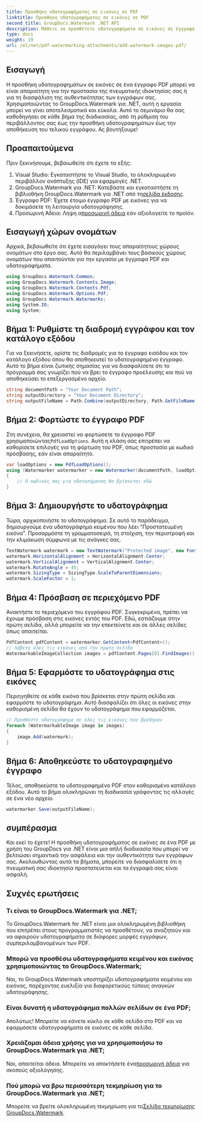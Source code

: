 ```yaml
---
title: Προσθήκη υδατογραφήματος σε εικόνες σε PDF
linktitle: Προσθήκη υδατογραφήματος σε εικόνες σε PDF
second_title: GroupDocs.Watermark .NET API
description: Μάθετε να προσθέτετε υδατογραφήματα σε εικόνες σε έγγραφα PDF χρησιμοποιώντας το GroupDocs.Watermark για .NET με τον αναλυτικό, βήμα προς βήμα εκμάθησή μας. Ασφαλίστε εύκολα τα PDF σας.
type: docs
weight: 19
url: /el/net/pdf-watermarking-attachments/add-watermark-images-pdf/
---
```

## Εισαγωγή
Η προσθήκη υδατογραφημάτων σε εικόνες σε ένα έγγραφο PDF μπορεί να είναι απαραίτητη για την προστασία της πνευματικής ιδιοκτησίας σας ή για τη διασφάλιση της αυθεντικότητας των εγγράφων σας. Χρησιμοποιώντας το GroupDocs.Watermark για .NET, αυτή η εργασία μπορεί να γίνει αποτελεσματικά και εύκολα. Αυτό το σεμινάριο θα σας καθοδηγήσει σε κάθε βήμα της διαδικασίας, από τη ρύθμιση του περιβάλλοντος σας έως την προσθήκη υδατογραφημάτων έως την αποθήκευση του τελικού εγγράφου. Ας βουτήξουμε!
## Προαπαιτούμενα
Πριν ξεκινήσουμε, βεβαιωθείτε ότι έχετε τα εξής:
1. Visual Studio: Εγκαταστήστε το Visual Studio, το ολοκληρωμένο περιβάλλον ανάπτυξης (IDE) για εφαρμογές .NET.
2.  GroupDocs.Watermark για .NET: Κατεβάστε και εγκαταστήστε τη βιβλιοθήκη GroupDocs.Watermark για .NET από τη[σελίδα έκδοσης](https://releases.groupdocs.com/Watermark/net/).
3. Έγγραφο PDF: Έχετε έτοιμο έγγραφο PDF με εικόνες για να δοκιμάσετε τη λειτουργία υδατογράφησης.
4.  Προσωρινή Άδεια: Λήψη α[προσωρινή άδεια](https://purchase.groupdocs.com/temporary-license/) εάν αξιολογείτε το προϊόν.
## Εισαγωγή χώρων ονομάτων
Αρχικά, βεβαιωθείτε ότι έχετε εισαγάγει τους απαραίτητους χώρους ονομάτων στο έργο σας. Αυτό θα περιλαμβάνει τους βασικούς χώρους ονομάτων που απαιτούνται για την εργασία με έγγραφα PDF και υδατογραφήματα.
```csharp
using GroupDocs.Watermark.Common;
using GroupDocs.Watermark.Contents.Image;
using GroupDocs.Watermark.Contents.Pdf;
using GroupDocs.Watermark.Options.Pdf;
using GroupDocs.Watermark.Watermarks;
using System.IO;
using System;
```
## Βήμα 1: Ρυθμίστε τη διαδρομή εγγράφου και τον κατάλογο εξόδου
Για να ξεκινήσετε, ορίστε τις διαδρομές για το έγγραφο εισόδου και τον κατάλογο εξόδου όπου θα αποθηκευτεί το υδατογραφημένο έγγραφο. Αυτό το βήμα είναι ζωτικής σημασίας για να διασφαλίσετε ότι το πρόγραμμά σας γνωρίζει πού να βρει το έγγραφο προέλευσης και πού να αποθηκεύσει το επεξεργασμένο αρχείο.
```csharp
string documentPath = "Your Document Path";
string outputDirectory = "Your Document Directory";
string outputFileName = Path.Combine(outputDirectory, Path.GetFileName(documentPath));
```
## Βήμα 2: Φορτώστε το έγγραφο PDF
 Στη συνέχεια, θα χρειαστεί να φορτώσετε το έγγραφο PDF χρησιμοποιώντας`PdfLoadOptions`. Αυτή η κλάση σάς επιτρέπει να καθορίσετε επιλογές για τη φόρτωση του PDF, όπως προστασία με κωδικό πρόσβασης, εάν είναι απαραίτητο.
```csharp
var loadOptions = new PdfLoadOptions();
using (Watermarker watermarker = new Watermarker(documentPath, loadOptions))
{
    // Ο κωδικός σας για υδατοσήμανση θα βρίσκεται εδώ
}
```
## Βήμα 3: Δημιουργήστε το υδατογράφημα
Τώρα, αρχικοποιήστε το υδατογράφημα. Σε αυτό το παράδειγμα, δημιουργούμε ένα υδατογράφημα κειμένου που λέει "Προστατευμένη εικόνα". Προσαρμόστε τη γραμματοσειρά, τη στοίχιση, την περιστροφή και την κλιμάκωση σύμφωνα με τις ανάγκες σας.
```csharp
TextWatermark watermark = new TextWatermark("Protected image", new Font("Arial", 8));
watermark.HorizontalAlignment = HorizontalAlignment.Center;
watermark.VerticalAlignment = VerticalAlignment.Center;
watermark.RotateAngle = 45;
watermark.SizingType = SizingType.ScaleToParentDimensions;
watermark.ScaleFactor = 1;
```
## Βήμα 4: Πρόσβαση σε περιεχόμενο PDF
Ανακτήστε το περιεχόμενο του εγγράφου PDF. Συγκεκριμένα, πρέπει να έχουμε πρόσβαση στις εικόνες εντός του PDF. Εδώ, εστιάζουμε στην πρώτη σελίδα, αλλά μπορείτε να την επεκτείνετε και σε άλλες σελίδες όπως απαιτείται.
```csharp
PdfContent pdfContent = watermarker.GetContent<PdfContent>();
// Λάβετε όλες τις εικόνες από την πρώτη σελίδα
WatermarkableImageCollection images = pdfContent.Pages[0].FindImages();
```
## Βήμα 5: Εφαρμόστε το υδατογράφημα στις εικόνες
Περιηγηθείτε σε κάθε εικόνα που βρίσκεται στην πρώτη σελίδα και εφαρμόστε το υδατογράφημα. Αυτό διασφαλίζει ότι όλες οι εικόνες στην καθορισμένη σελίδα θα έχουν το υδατογράφημα που εφαρμόζεται.
```csharp
// Προσθέστε υδατογράφημα σε όλες τις εικόνες που βρέθηκαν
foreach (WatermarkableImage image in images)
{
    image.Add(watermark);
}
```
## Βήμα 6: Αποθηκεύστε το υδατογραφημένο έγγραφο
Τέλος, αποθηκεύστε το υδατογραφημένο PDF στον καθορισμένο κατάλογο εξόδου. Αυτό το βήμα ολοκληρώνει τη διαδικασία γράφοντας τις αλλαγές σε ένα νέο αρχείο.
```csharp
watermarker.Save(outputFileName);
```
## συμπέρασμα
Και εκεί το έχετε! Η προσθήκη υδατογραφήματος σε εικόνες σε ένα PDF με χρήση του GroupDocs για .NET είναι μια απλή διαδικασία που μπορεί να βελτιώσει σημαντικά την ασφάλεια και την αυθεντικότητα των εγγράφων σας. Ακολουθώντας αυτά τα βήματα, μπορείτε να διασφαλίσετε ότι η πνευματική σας ιδιοκτησία προστατεύεται και τα έγγραφά σας είναι ασφαλή.
## Συχνές ερωτήσεις
### Τι είναι το GroupDocs.Watermark για .NET;
Το GroupDocs.Watermark for .NET είναι μια ολοκληρωμένη βιβλιοθήκη που επιτρέπει στους προγραμματιστές να προσθέτουν, να αναζητούν και να αφαιρούν υδατογραφήματα σε διάφορες μορφές εγγράφων, συμπεριλαμβανομένων των PDF.
### Μπορώ να προσθέσω υδατογραφήματα κειμένου και εικόνας χρησιμοποιώντας το GroupDocs.Watermark;
Ναι, το GroupDocs.Watermark υποστηρίζει υδατογραφήματα κειμένου και εικόνας, παρέχοντας ευελιξία για διαφορετικούς τύπους αναγκών υδατογράφησης.
### Είναι δυνατή η υδατογράφημα πολλών σελίδων σε ένα PDF;
Απολύτως! Μπορείτε να κάνετε κύκλο σε κάθε σελίδα στο PDF και να εφαρμόσετε υδατογραφήματα σε εικόνες σε κάθε σελίδα.
### Χρειάζομαι άδεια χρήσης για να χρησιμοποιήσω το GroupDocs.Watermark για .NET;
 Ναι, απαιτείται άδεια. Μπορείτε να αποκτήσετε ένα[προσωρινή άδεια](https://purchase.groupdocs.com/temporary-license/) για σκοπούς αξιολόγησης.
### Πού μπορώ να βρω περισσότερη τεκμηρίωση για το GroupDocs.Watermark για .NET;
 Μπορείτε να βρείτε ολοκληρωμένη τεκμηρίωση για το[Σελίδα τεκμηρίωσης GroupDocs.Watermark](https://reference.groupdocs.com/Watermark/net/).